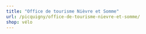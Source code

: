 ```yaml
---
title: "Office de tourisme Nièvre et Somme"
url: /picquigny/office-de-tourisme-nievre-et-somme/
shop: vélo
---
```

